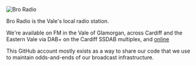 ![Bro Radio](https://mmo.aiircdn.com/1256/655deaa36a395.png)

Bro Radio is the Vale's local radio station.

We're available on FM in the Vale of Glamorgan, across Cardiff and the Eastern Vale via DAB+ on the Cardiff SSDAB multiplex, and [online](https://broradio.fm)

This GitHub account mostly exists as a way to share our code that we use to maintain odds-and-ends of our broadcast infrastructure.
